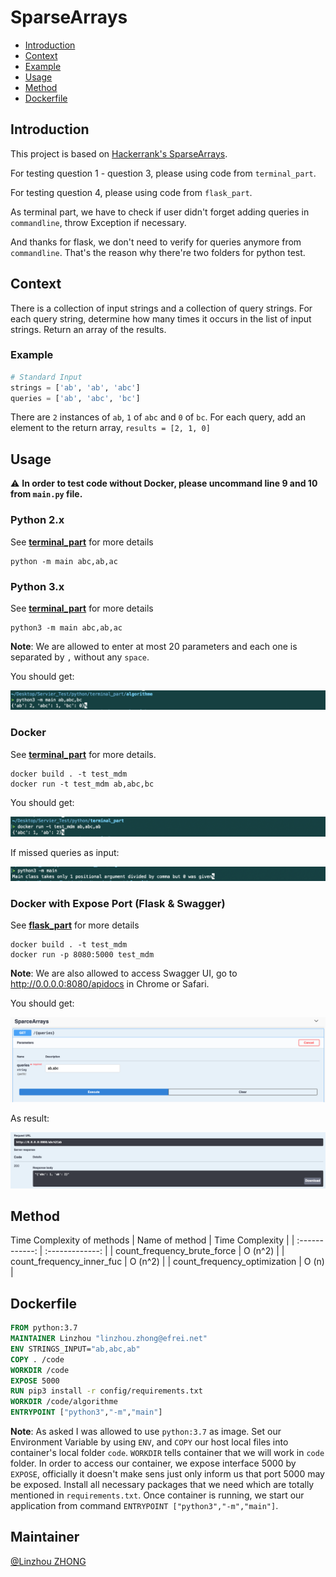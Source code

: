 # SparseArrays

- [Introduction](#Introduction)
- [Context](#Context)
- [Example](#Example)
- [Usage](#Usage)
- [Method](#Method)
- [Dockerfile](#Dockerfile)

## Introduction
This project is based on [Hackerrank's SparseArrays](https://www.hackerrank.com/challenges/sparse-arrays/problem).

For testing question 1 - question 3, please using code from  `terminal_part`.

For testing question 4, please using code from `flask_part`.

As terminal part, we have to check if user didn't forget adding queries in `commandline`, throw Exception if necessary. 

And thanks for flask, we don't need to verify for queries anymore from `commandline`. That's the reason why there're two folders for python test.

## Context
There is a collection of input strings and a collection of query strings. For each query string, determine how many times it occurs in the list of input strings. Return an array of the results.

### Example

```python
# Standard Input
strings = ['ab', 'ab', 'abc']
queries = ['ab', 'abc', 'bc']
```

There are `2` instances of `ab`, `1` of `abc` and `0` of `bc`. For each query, add an element to the return array, `results = [2, 1, 0]`


## Usage

⚠️ **In order to test code without Docker, please uncommand line 9 and 10 from `main.py` file.**

### Python 2.x
See [**terminal_part**](https://github.com/linzhou-zhong/servier_test/tree/master/python/terminal_part) for more details
```commandline
python -m main abc,ab,ac
```

### Python 3.x
See [**terminal_part**](https://github.com/linzhou-zhong/servier_test/tree/master/python/terminal_part) for more details
```commandline
python3 -m main abc,ab,ac
```
**Note**: We are allowed to enter at most 20 parameters and each one is separated by `,` without any `space`.

You should get:

![colors](images/terminal_simple_result.png)

### Docker
See [**terminal_part**](https://github.com/linzhou-zhong/servier_test/tree/master/python/terminal_part) for more details.
```commandline
docker build . -t test_mdm
docker run -t test_mdm ab,abc,bc
```

You should get:

![colors](images/docker_simple_result.png)

If missed queries as input:

![colors](images/terminal_mistake_result.png)


### Docker with Expose Port (Flask & Swagger)
See [**flask_part**](https://github.com/linzhou-zhong/servier_test/tree/master/python/flask_part) for more details
```commandline
docker build . -t test_mdm
docker run -p 8080:5000 test_mdm
```

**Note**: We are also allowed to access Swagger UI, go to http://0.0.0.0:8080/apidocs in Chrome or Safari.

You should get:

![colors](images/swagger.png)

As result:

![colors](images/swagger-result.png)

## Method
Time Complexity of methods
| Name of method | Time Complexity |
| :------------: | :-------------: |
| count_frequency_brute_force | O (n^2) |
| count_frequency_inner_fuc | O (n^2) |
| count_frequency_optimization | O (n) |

## Dockerfile

```dockerfile
FROM python:3.7
MAINTAINER Linzhou "linzhou.zhong@efrei.net"
ENV STRINGS_INPUT="ab,abc,ab"
COPY . /code
WORKDIR /code
EXPOSE 5000
RUN pip3 install -r config/requirements.txt
WORKDIR /code/algorithme
ENTRYPOINT ["python3","-m","main"]
```
**Note**: As asked I was allowed to use `python:3.7` as image. Set our Environment Variable by using `ENV`, 
and `COPY` our host local files into container's local folder `code`. `WORKDIR` tells container that we will work in `code` folder.
In order to access our container, we expose interface 5000 by `EXPOSE`, officially it doesn't make sens just only inform us that port 5000 may be exposed. Install all necessary packages that we need which are totally mentioned in `requirements.txt`.
Once container is running, we start our application from command `ENTRYPOINT ["python3","-m","main"]`.


## Maintainer

[@Linzhou ZHONG](https://github.com/linzhou-zhong)
